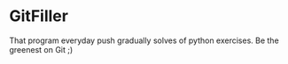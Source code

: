 # GitFiller
That program everyday push gradually solves of python exercises. Be the greenest on Git ;)

